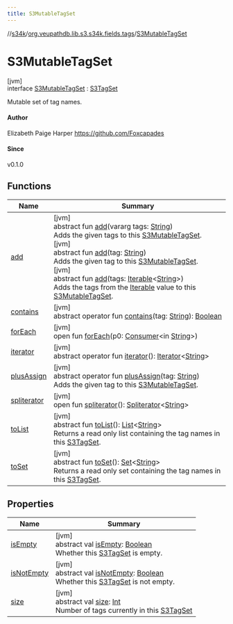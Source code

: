 ```yaml
---
title: S3MutableTagSet
---
```

//[s34k](../../../index.html)/[org.veupathdb.lib.s3.s34k.fields.tags](../index.html)/[S3MutableTagSet](index.html)



# S3MutableTagSet



[jvm]\
interface [S3MutableTagSet](index.html) : [S3TagSet](../-s3-tag-set/index.html)

Mutable set of tag names.



#### Author



Elizabeth Paige Harper https://github.com/Foxcapades



#### Since



v0.1.0



## Functions


| Name | Summary |
|---|---|
| [add](add.html) | [jvm]<br>abstract fun [add](add.html)(vararg tags: [String](https://kotlinlang.org/api/latest/jvm/stdlib/kotlin/-string/index.html))<br>Adds the given tags to this [S3MutableTagSet](index.html).<br>[jvm]<br>abstract fun [add](add.html)(tag: [String](https://kotlinlang.org/api/latest/jvm/stdlib/kotlin/-string/index.html))<br>Adds the given tag to this [S3MutableTagSet](index.html).<br>[jvm]<br>abstract fun [add](add.html)(tags: [Iterable](https://kotlinlang.org/api/latest/jvm/stdlib/kotlin.collections/-iterable/index.html)&lt;[String](https://kotlinlang.org/api/latest/jvm/stdlib/kotlin/-string/index.html)&gt;)<br>Adds the tags from the [Iterable](https://kotlinlang.org/api/latest/jvm/stdlib/kotlin.collections/-iterable/index.html) value to this [S3MutableTagSet](index.html). |
| [contains](../-s3-tag-set/contains.html) | [jvm]<br>abstract operator fun [contains](../-s3-tag-set/contains.html)(tag: [String](https://kotlinlang.org/api/latest/jvm/stdlib/kotlin/-string/index.html)): [Boolean](https://kotlinlang.org/api/latest/jvm/stdlib/kotlin/-boolean/index.html) |
| [forEach](../-s3-tag-set/index.html#1332756827%2FFunctions%2F863300109) | [jvm]<br>open fun [forEach](../-s3-tag-set/index.html#1332756827%2FFunctions%2F863300109)(p0: [Consumer](https://docs.oracle.com/javase/8/docs/api/java/util/function/Consumer.html)&lt;in [String](https://kotlinlang.org/api/latest/jvm/stdlib/kotlin/-string/index.html)&gt;) |
| [iterator](../../org.veupathdb.lib.s3.s34k.response.object/-s3-object-list/index.html#-858216167%2FFunctions%2F863300109) | [jvm]<br>abstract operator fun [iterator](../../org.veupathdb.lib.s3.s34k.response.object/-s3-object-list/index.html#-858216167%2FFunctions%2F863300109)(): [Iterator](https://kotlinlang.org/api/latest/jvm/stdlib/kotlin.collections/-iterator/index.html)&lt;[String](https://kotlinlang.org/api/latest/jvm/stdlib/kotlin/-string/index.html)&gt; |
| [plusAssign](plus-assign.html) | [jvm]<br>abstract operator fun [plusAssign](plus-assign.html)(tag: [String](https://kotlinlang.org/api/latest/jvm/stdlib/kotlin/-string/index.html))<br>Adds the given tag to this [S3MutableTagSet](index.html). |
| [spliterator](../../org.veupathdb.lib.s3.s34k.response.object/-s3-object-list/index.html#-1387152138%2FFunctions%2F863300109) | [jvm]<br>open fun [spliterator](../../org.veupathdb.lib.s3.s34k.response.object/-s3-object-list/index.html#-1387152138%2FFunctions%2F863300109)(): [Spliterator](https://docs.oracle.com/javase/8/docs/api/java/util/Spliterator.html)&lt;[String](https://kotlinlang.org/api/latest/jvm/stdlib/kotlin/-string/index.html)&gt; |
| [toList](../-s3-tag-set/to-list.html) | [jvm]<br>abstract fun [toList](../-s3-tag-set/to-list.html)(): [List](https://kotlinlang.org/api/latest/jvm/stdlib/kotlin.collections/-list/index.html)&lt;[String](https://kotlinlang.org/api/latest/jvm/stdlib/kotlin/-string/index.html)&gt;<br>Returns a read only list containing the tag names in this [S3TagSet](../-s3-tag-set/index.html). |
| [toSet](../-s3-tag-set/to-set.html) | [jvm]<br>abstract fun [toSet](../-s3-tag-set/to-set.html)(): [Set](https://kotlinlang.org/api/latest/jvm/stdlib/kotlin.collections/-set/index.html)&lt;[String](https://kotlinlang.org/api/latest/jvm/stdlib/kotlin/-string/index.html)&gt;<br>Returns a read only set containing the tag names in this [S3TagSet](../-s3-tag-set/index.html). |


## Properties


| Name | Summary |
|---|---|
| [isEmpty](../-s3-tag-set/is-empty.html) | [jvm]<br>abstract val [isEmpty](../-s3-tag-set/is-empty.html): [Boolean](https://kotlinlang.org/api/latest/jvm/stdlib/kotlin/-boolean/index.html)<br>Whether this [S3TagSet](../-s3-tag-set/index.html) is empty. |
| [isNotEmpty](../-s3-tag-set/is-not-empty.html) | [jvm]<br>abstract val [isNotEmpty](../-s3-tag-set/is-not-empty.html): [Boolean](https://kotlinlang.org/api/latest/jvm/stdlib/kotlin/-boolean/index.html)<br>Whether this [S3TagSet](../-s3-tag-set/index.html) is not empty. |
| [size](../-s3-tag-set/size.html) | [jvm]<br>abstract val [size](../-s3-tag-set/size.html): [Int](https://kotlinlang.org/api/latest/jvm/stdlib/kotlin/-int/index.html)<br>Number of tags currently in this [S3TagSet](../-s3-tag-set/index.html) |

